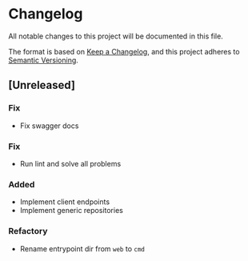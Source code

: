 # Changelog

All notable changes to this project will be documented in this file.

The format is based on [Keep a Changelog](https://keepachangelog.com/en/1.0.0/),
and this project adheres to [Semantic Versioning](https://semver.org/spec/v2.0.0.html).

## [Unreleased]

### Fix
- Fix swagger docs


### Fix

- Run lint and solve all problems

### Added

- Implement client endpoints
- Implement generic repositories

### Refactory

- Rename entrypoint dir from `web` to `cmd`
